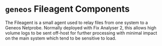 # `geneos` Fileagent Components

The Fileagent is a small agent used to relay files from one system to a
Geneos Netprobe. Normally deployed with Fix Analyser 2, this allows high
volume logs to be sent off-host for further processing with minimal
impact on the main system which tend to be sensitive to load.
